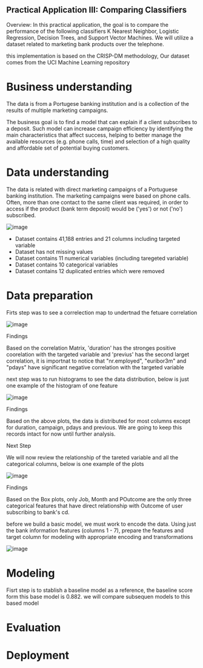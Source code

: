 ## Practical Application III: Comparing Classifiers

Overview: In this practical application, the goal is to compare the performance of the following classifiers K Nearest Neighbor, Logistic Regression, Decision Trees, and Support Vector Machines. We will utilize a dataset related to marketing bank products over the telephone.


this implementation is based on the CRISP-DM methodology, Our dataset comes from the UCI Machine Learning repository


# Business understanding 

The data is from a Portugese banking institution and is a collection of the results of multiple marketing campaigns. 

The business goal is to find a model that can explain if a client subscribes to a deposit. Such model can increase campaign efficiency by identifying the main characteristics that affect success, helping to better manage the available resources (e.g. phone calls, time) and selection of a high quality and affordable set of potential buying customers.

# Data understanding 

The data is related with direct marketing campaigns of a Portuguese banking institution. The marketing campaigns were based on phone calls. Often, more than one contact to the same client was required, in order to access if the product (bank term deposit) would be ('yes') or not ('no') subscribed. 

![image](https://github.com/PedroPachucaHerrera/practical_application_III/assets/39275405/12c1a1a6-4f40-48ff-8316-f70fa67a64b8)

- Dataset contains 41,188 entries and 21 columns including targeted variable
- Dataset has not missing values
- Dataset contains 11 numerical variables (including taregeted variable)
- Dataset contains 10 categorical variables
- Dataset contains 12 duplicated entries which were removed 

# Data preparation

Firts step was to see a correlection map to undertnad the fetuare correlation 

![image](https://github.com/PedroPachucaHerrera/practical_application_III/assets/39275405/ee24bee8-2b84-4ea5-914e-8817d7a17cdc)

Findings

Based on the correlation Matrix, 'duration' has the stronges positive coorelation with the targeted variable and 'previus' has the second larget correlation, it is importnat to notice that "nr.employed", "euribor3m" and "pdays" have significant negative correlation with the targeted variable

next step was to run histograms to see the data distribution, below is just one example of the histogram of one feature

![image](https://github.com/PedroPachucaHerrera/practical_application_III/assets/39275405/d811602e-63ca-432d-985c-0eaf809425f8)

Findings

Based on the above plots, the data is distributed for most columns except for duration, campaign, pdays and previous. We are going to keep this records intact for now until further analysis.

Next Step

We will now review the relationship of the tareted variable and all the categorical columns, below is one example of the plots

![image](https://github.com/PedroPachucaHerrera/practical_application_III/assets/39275405/6d01bb5b-8556-4451-9716-74d4f32efe76)

Findings

Based on the Box plots, only Job, Month and POutcome are the only three categorical features that have direct relationship with Outcome of user subscribing to bank's cd.

before we  build a basic model, we must work to encode the data. Using just the bank information features (columns 1 - 7), prepare the features and target column for modeling with appropriate encoding and transformations

![image](https://github.com/PedroPachucaHerrera/practical_application_III/assets/39275405/ce5b11be-515b-48bc-877b-f2c477e9ab27)


# Modeling

Fisrt step is to stablish a baseline model as a reference, the baseline score form this base model is 0.882. we will compare subsequen models to this based model 





# Evaluation

# Deployment 

